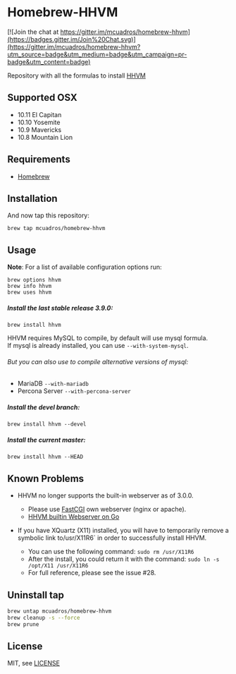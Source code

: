 # Homebrew-HHVM

[![Join the chat at https://gitter.im/mcuadros/homebrew-hhvm](https://badges.gitter.im/Join%20Chat.svg)](https://gitter.im/mcuadros/homebrew-hhvm?utm_source=badge&utm_medium=badge&utm_campaign=pr-badge&utm_content=badge)

Repository with all the formulas to install [HHVM](https://github.com/facebook/hhvm)

Supported OSX
------------
* 10.11 El Capitan
* 10.10 Yosemite
* 10.9 Mavericks
* 10.8 Mountain Lion

Requirements
------------

* [Homebrew](http://brew.sh)

Installation
------------

And now tap this repository:

    brew tap mcuadros/homebrew-hhvm

Usage
-----

**Note**: For a list of available configuration options run:

    brew options hhvm
    brew info hhvm
    brew uses hhvm

##### Install the last stable release 3.9.0:

    brew install hhvm

HHVM requires MySQL to compile, by default will use mysql formula.  
If mysql is already installed, you can use `--with-system-mysql`.

###### But you can also use to compile alternative versions of mysql:

- MariaDB `--with-mariadb`
- Percona Server `--with-percona-server`

##### Install the devel branch:

    brew install hhvm --devel


##### Install the current master:

    brew install hhvm --HEAD

Known Problems
-----

* HHVM no longer supports the built-in webserver as of 3.0.0.
  - Please use [FastCGI](https://github.com/facebook/hhvm/wiki/FastCGI) own webserver (nginx or apache).
  - [HHVM builtin Webserver on Go](https://github.com/beberlei/hhvm-serve)

* If you have XQuartz (X11) installed, you will have to temporarily remove a symbolic link to/usr/X11R6` in order to successfully install HHVM.
  - You can use the following command: `sudo rm /usr/X11R6`
  - After the install, you could return it with the command: `sudo ln -s /opt/X11 /usr/X11R6`
  - For full reference, please see the issue #28.

Uninstall tap
------------

```sh
brew untap mcuadros/homebrew-hhvm
brew cleanup -s --force
brew prune
```

License
-------

MIT, see [LICENSE](LICENSE)
